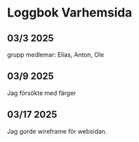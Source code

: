 # Loggbok Varhemsida
  
  
  
## 03/3 2025
  
grupp medlemar: Elias, Anton, Ole  

  
  

## 03/9 2025

Jag försökte med färger  

  
  
## 03/17 2025

Jag gorde wireframe för websidan.
